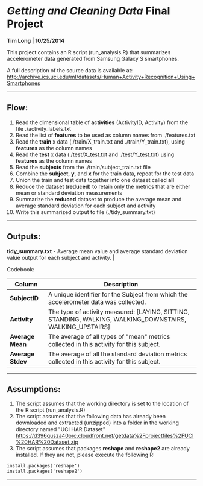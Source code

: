 *Getting and Cleaning Data* Final Project
========================================================
**Tim Long | 10/25/2014**

This project contains an R script (run_analysis.R) that summarizes accelerometer data generated from Samsung Galaxy S smartphones.  


A full description of the source data is available at: 
http://archive.ics.uci.edu/ml/datasets/Human+Activity+Recognition+Using+Smartphones

************
Flow:
-----
1. Read the dimensional table of **activities** (ActivityID, Activity) from the file ./activity_labels.txt
2. Read the list of **features** to be used as column names from ./features.txt
3. Read the **train** x data (./train/X_train.txt and ./train/Y_train.txt), using **features** as the column names
4. Read the **test** x data (./test/X_test.txt and ./test/Y_test.txt) using **features** as the column names
5. Read the **subjects** from the ./train/subject_train.txt file
6. Combine the **subject**, **y**, and **x** for the train data, repeat for the test data
7. Union the train and test data together into one dataset called **all**
8. Reduce the dataset (**reduced**) to retain only the metrics that are either mean or standard deviation measurements
9. Summarize the **reduced** dataset to produce the average mean and average standard deviation for each subject and activity
10. Write this summarized output to file (./tidy_summary.txt)

************

Outputs:
----
**tidy_summary.txt** - Average mean value and average standard deviation value output for each subject and activity. |

Codebook:

| Column              |  Description                                                                                   |
|---------------------|-----------------------------------------------------------------------------------------------|
| **SubjectID** | A unique identifier for the Subject from which the accelerometer data was collected. |
| **Activity** | The type of activity measured: [LAYING, SITTING, STANDING, WALKING, WALKING_DOWNSTAIRS, WALKING_UPSTAIRS] |
| **Average Mean** | The average of all types of "mean" metrics collected in this activity for this subject. |
| **Average Stdev** | The average of all the standard deviation metrics collected in this activity for this subject. |


************

Assumptions:
------------------------
1.  The script assumes that the working directory is set to the location of the R script (run_analysis.R)
2.  The script assumes that the following data has already been downloaded and extracted (unzipped) into a folder in the working directory named "UCI HAR Dataset"
https://d396qusza40orc.cloudfront.net/getdata%2Fprojectfiles%2FUCI%20HAR%20Dataset.zip 
3.  The script assumes that packages **reshape** and **reshape2** are already installed.  If they are not, please execute the following R:

```{r}
install.packages('reshape')
install.packages('reshape2')
```
************